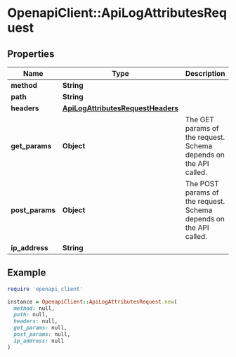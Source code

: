 # OpenapiClient::ApiLogAttributesRequest

## Properties

| Name | Type | Description | Notes |
| ---- | ---- | ----------- | ----- |
| **method** | **String** |  | [optional] |
| **path** | **String** |  | [optional] |
| **headers** | [**ApiLogAttributesRequestHeaders**](ApiLogAttributesRequestHeaders.md) |  | [optional] |
| **get_params** | **Object** | The GET params of the request. Schema depends on the API called. | [optional] |
| **post_params** | **Object** | The POST params of the request. Schema depends on the API called. | [optional] |
| **ip_address** | **String** |  | [optional] |

## Example

```ruby
require 'openapi_client'

instance = OpenapiClient::ApiLogAttributesRequest.new(
  method: null,
  path: null,
  headers: null,
  get_params: null,
  post_params: null,
  ip_address: null
)
```

